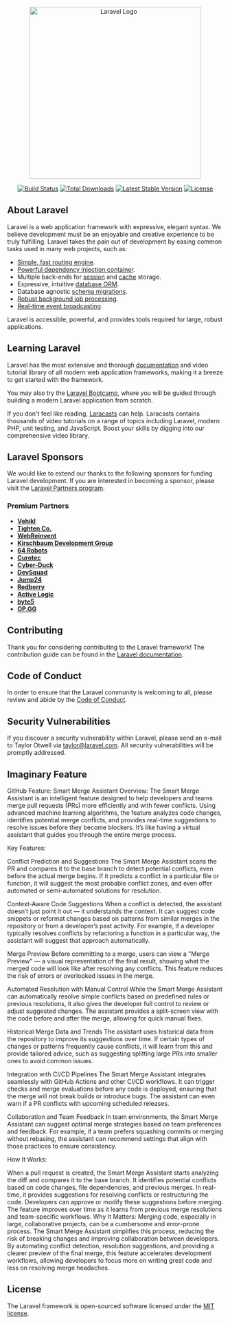 <p align="center"><a href="https://laravel.com" target="_blank"><img src="https://raw.githubusercontent.com/laravel/art/master/logo-lockup/5%20SVG/2%20CMYK/1%20Full%20Color/laravel-logolockup-cmyk-red.svg" width="400" alt="Laravel Logo"></a></p>

<p align="center">
<a href="https://github.com/laravel/framework/actions"><img src="https://github.com/laravel/framework/workflows/tests/badge.svg" alt="Build Status"></a>
<a href="https://packagist.org/packages/laravel/framework"><img src="https://img.shields.io/packagist/dt/laravel/framework" alt="Total Downloads"></a>
<a href="https://packagist.org/packages/laravel/framework"><img src="https://img.shields.io/packagist/v/laravel/framework" alt="Latest Stable Version"></a>
<a href="https://packagist.org/packages/laravel/framework"><img src="https://img.shields.io/packagist/l/laravel/framework" alt="License"></a>
</p>

## About Laravel

Laravel is a web application framework with expressive, elegant syntax. We believe development must be an enjoyable and creative experience to be truly fulfilling. Laravel takes the pain out of development by easing common tasks used in many web projects, such as:

- [Simple, fast routing engine](https://laravel.com/docs/routing).
- [Powerful dependency injection container](https://laravel.com/docs/container).
- Multiple back-ends for [session](https://laravel.com/docs/session) and [cache](https://laravel.com/docs/cache) storage.
- Expressive, intuitive [database ORM](https://laravel.com/docs/eloquent).
- Database agnostic [schema migrations](https://laravel.com/docs/migrations).
- [Robust background job processing](https://laravel.com/docs/queues).
- [Real-time event broadcasting](https://laravel.com/docs/broadcasting).

Laravel is accessible, powerful, and provides tools required for large, robust applications.

## Learning Laravel

Laravel has the most extensive and thorough [documentation](https://laravel.com/docs) and video tutorial library of all modern web application frameworks, making it a breeze to get started with the framework.

You may also try the [Laravel Bootcamp](https://bootcamp.laravel.com), where you will be guided through building a modern Laravel application from scratch.

If you don't feel like reading, [Laracasts](https://laracasts.com) can help. Laracasts contains thousands of video tutorials on a range of topics including Laravel, modern PHP, unit testing, and JavaScript. Boost your skills by digging into our comprehensive video library.

## Laravel Sponsors

We would like to extend our thanks to the following sponsors for funding Laravel development. If you are interested in becoming a sponsor, please visit the [Laravel Partners program](https://partners.laravel.com).

### Premium Partners

- **[Vehikl](https://vehikl.com/)**
- **[Tighten Co.](https://tighten.co)**
- **[WebReinvent](https://webreinvent.com/)**
- **[Kirschbaum Development Group](https://kirschbaumdevelopment.com)**
- **[64 Robots](https://64robots.com)**
- **[Curotec](https://www.curotec.com/services/technologies/laravel/)**
- **[Cyber-Duck](https://cyber-duck.co.uk)**
- **[DevSquad](https://devsquad.com/hire-laravel-developers)**
- **[Jump24](https://jump24.co.uk)**
- **[Redberry](https://redberry.international/laravel/)**
- **[Active Logic](https://activelogic.com)**
- **[byte5](https://byte5.de)**
- **[OP.GG](https://op.gg)**

## Contributing

Thank you for considering contributing to the Laravel framework! The contribution guide can be found in the [Laravel documentation](https://laravel.com/docs/contributions).

## Code of Conduct

In order to ensure that the Laravel community is welcoming to all, please review and abide by the [Code of Conduct](https://laravel.com/docs/contributions#code-of-conduct).

## Security Vulnerabilities

If you discover a security vulnerability within Laravel, please send an e-mail to Taylor Otwell via [taylor@laravel.com](mailto:taylor@laravel.com). All security vulnerabilities will be promptly addressed.

## Imaginary Feature


GitHub Feature: Smart Merge Assistant
Overview: The Smart Merge Assistant is an intelligent feature designed to help developers and teams merge pull requests (PRs) more efficiently and with fewer conflicts. Using advanced machine learning algorithms, the feature analyzes code changes, identifies potential merge conflicts, and provides real-time suggestions to resolve issues before they become blockers. It’s like having a virtual assistant that guides you through the entire merge process.

Key Features:

Conflict Prediction and Suggestions
The Smart Merge Assistant scans the PR and compares it to the base branch to detect potential conflicts, even before the actual merge begins. If it predicts a conflict in a particular file or function, it will suggest the most probable conflict zones, and even offer automated or semi-automated solutions for resolution.

Context-Aware Code Suggestions
When a conflict is detected, the assistant doesn’t just point it out — it understands the context. It can suggest code snippets or reformat changes based on patterns from similar merges in the repository or from a developer’s past activity. For example, if a developer typically resolves conflicts by refactoring a function in a particular way, the assistant will suggest that approach automatically.

Merge Preview
Before committing to a merge, users can view a "Merge Preview" — a visual representation of the final result, showing what the merged code will look like after resolving any conflicts. This feature reduces the risk of errors or overlooked issues in the merge.

Automated Resolution with Manual Control
While the Smart Merge Assistant can automatically resolve simple conflicts based on predefined rules or previous resolutions, it also gives the developer full control to review or adjust suggested changes. The assistant provides a split-screen view with the code before and after the merge, allowing for quick manual fixes.

Historical Merge Data and Trends
The assistant uses historical data from the repository to improve its suggestions over time. If certain types of changes or patterns frequently cause conflicts, it will learn from this and provide tailored advice, such as suggesting splitting large PRs into smaller ones to avoid common issues.

Integration with CI/CD Pipelines
The Smart Merge Assistant integrates seamlessly with GitHub Actions and other CI/CD workflows. It can trigger checks and merge evaluations before any code is deployed, ensuring that the merge will not break builds or introduce bugs. The assistant can even warn if a PR conflicts with upcoming scheduled releases.

Collaboration and Team Feedback
In team environments, the Smart Merge Assistant can suggest optimal merge strategies based on team preferences and feedback. For example, if a team prefers squashing commits or merging without rebasing, the assistant can recommend settings that align with those practices to ensure consistency.

How It Works:

When a pull request is created, the Smart Merge Assistant starts analyzing the diff and compares it to the base branch.
It identifies potential conflicts based on code changes, file dependencies, and previous merges.
In real-time, it provides suggestions for resolving conflicts or restructuring the code.
Developers can approve or modify these suggestions before merging.
The feature improves over time as it learns from previous merge resolutions and team-specific workflows.
Why It Matters: Merging code, especially in large, collaborative projects, can be a cumbersome and error-prone process. The Smart Merge Assistant simplifies this process, reducing the risk of breaking changes and improving collaboration between developers. By automating conflict detection, resolution suggestions, and providing a clearer preview of the final merge, this feature accelerates development workflows, allowing developers to focus more on writing great code and less on resolving merge headaches.



## License

The Laravel framework is open-sourced software licensed under the [MIT license](https://opensource.org/licenses/MIT).
